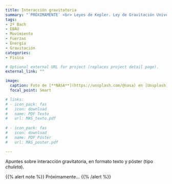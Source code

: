 ```yaml
---
title: Interacción gravitatoria
summary: "`PRÓXIMAMENTE` <br> Leyes de Kepler. Ley de Gravitación Universal. Campo gravitatorio."
tags:
- 2º Bach
- EBAU
- Movimiento
- Fuerzas
- Energía
- Gravitación
categories:
- Física

# Optional external URL for project (replaces project detail page).
external_link: ""

image:
  caption: Foto de [**NASA**](https://unsplash.com/@nasa) en [Unsplash](https://unsplash.com)
  focal_point: Smart

# links:
# - icon_pack: fas
#   icon: download
#   name: PDF Texto
#   url: MAS_texto.pdf
  
# - icon_pack: fas
#   icon: download
#   name: PDF Póster
#   url: MAS_poster.pdf

---
```


Apuntes sobre interacción gravitatoria, en formato texto y póster (tipo _chuleta_).

{{% alert note %}}
Próximamente...
{{% /alert %}}